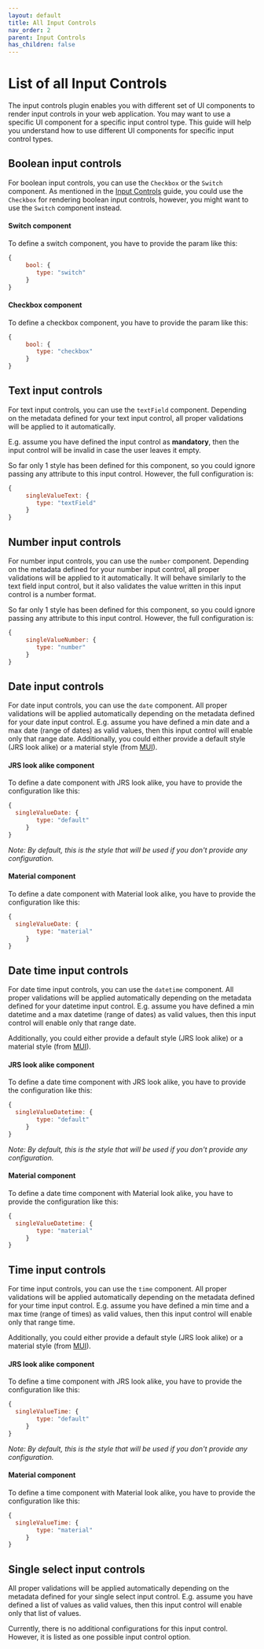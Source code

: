 ```yaml
---
layout: default
title: All Input Controls
nav_order: 2
parent: Input Controls
has_children: false
---
```

# List of all Input Controls

The input controls plugin enables you with different set of UI components to render input controls in your web
application. You may want to use a specific UI component for a specific input control type.
This guide will help you understand how to use different UI components for specific input control types.

##  Boolean input controls
For boolean input controls, you can use the `Checkbox` or the `Switch` component.
As mentioned in the [Input Controls](/pages/input-controls/basic-usage#panel-definition) guide, you could use the 
`Checkbox` for rendering boolean input controls, however, you might want to use the `Switch` component instead.

#### Switch component

To define a switch component, you have to provide the param like this:
  ```js
  {
       bool: {
          type: "switch"
       }
  }
  ```

#### Checkbox component
  To define a checkbox component, you have to provide the param like this:
  ```js
  {
       bool: {
          type: "checkbox"
       }
  }
  ```

##  Text input controls
For text input controls, you can use the `textField` component.
Depending on the metadata defined for your text input control, all proper validations will be applied to it
automatically.

E.g. assume you have defined the input control as **mandatory**, then the input control will be invalid
in case the user leaves it empty.

So far only 1 style has been defined for this component, so you could ignore passing any attribute to this
input control. However, the full configuration is:
  ```js
  {
       singleValueText: {
          type: "textField"
       }
  }
  ```


##  Number input controls
For number input controls, you can use the `number` component.
Depending on the metadata defined for your number input control, all proper validations will be applied to it
automatically. It will behave similarly to the text field input control, but it also validates the value written in this
input control is a number format.

So far only 1 style has been defined for this component, so you could ignore passing any attribute to this
input control. However, the full configuration is:
  ```js
  {
       singleValueNumber: {
          type: "number"
       }
  }
  ```

##  Date input controls
For date input controls, you can use the `date` component.
All proper validations will be applied automatically depending on the metadata defined for your date input control.
E.g. assume you have defined a min date and a max date (range of dates) as valid values, then this input control will
enable only that range date. Additionally, you could either provide a default style (JRS look alike) or a material
style (from [MUI](https://mui.com/x/react-date-pickers/date-picker/)).

#### JRS look alike component

To define a date component with JRS look alike, you have to provide the configuration like this:
  ```js
  {
    singleValueDate: {
          type: "default"
       }
  }
  ```

_Note: By default, this is the style that will be used if you don't provide any configuration._

#### Material component
To define a date component with Material look alike, you have to provide the configuration like this:
  ```js
  {
    singleValueDate: {
          type: "material"
       }
  }
  ```

##  Date time input controls
For date time input controls, you can use the `datetime` component.
All proper validations will be applied automatically depending on the metadata defined for your datetime input control.
E.g. assume you have defined a min datetime and a max datetime (range of dates) as valid values, then this input
control will enable only that range date.

Additionally, you could either provide a default style (JRS look alike) or a material style
(from [MUI](https://mui.com/x/react-date-pickers/date-picker/)).

#### JRS look alike component

To define a date time component with JRS look alike, you have to provide the configuration like this:
  ```js
  {
    singleValueDatetime: {
          type: "default"
       }
  }
  ```

_Note: By default, this is the style that will be used if you don't provide any configuration._

#### Material component
To define a date time component with Material look alike, you have to provide the configuration like this:
  ```js
  {
    singleValueDatetime: {
          type: "material"
       }
  }
  ```

##  Time input controls
For time input controls, you can use the `time` component.
All proper validations will be applied automatically depending on the metadata defined for your time input control.
E.g. assume you have defined a min time and a max time (range of times) as valid values, then this input control will
enable only that range time. 

Additionally, you could either provide a default style (JRS look alike) or a material style
(from [MUI](https://mui.com/x/react-date-pickers/date-picker/)). 

#### JRS look alike component

To define a time component with JRS look alike, you have to provide the configuration like this:
  ```js
  {
    singleValueTime: {
          type: "default"
       }
  }
  ```

_Note: By default, this is the style that will be used if you don't provide any configuration._

#### Material component
To define a time component with Material look alike, you have to provide the configuration like this:
  ```js
  {
    singleValueTime: {
          type: "material"
       }
  }
  ```

##  Single select input controls
All proper validations will be applied automatically depending on the metadata defined for your single select input
control. E.g. assume you have defined a list of values as valid values, then this input control will enable only that
list of values. 

Currently, there is no additional configurations for this input control. However, it is listed as one possible
input control option.
